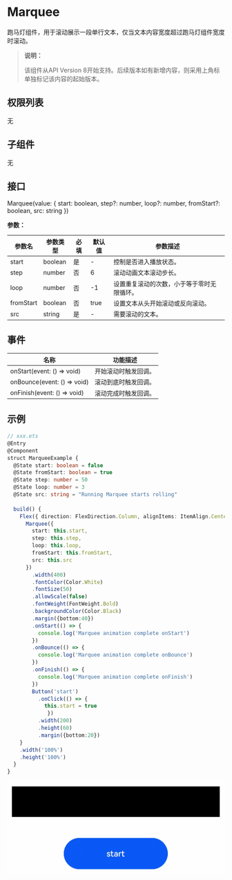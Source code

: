 # Marquee

跑马灯组件，用于滚动展示一段单行文本，仅当文本内容宽度超过跑马灯组件宽度时滚动。


>  **说明：**
>
>  该组件从API Version 8开始支持。后续版本如有新增内容，则采用上角标单独标记该内容的起始版本。


## 权限列表

无


## 子组件

无


## 接口

Marquee(value: { start: boolean, step?: number, loop?: number, fromStart?: boolean, src: string })

**参数：**

| 参数名       | 参数类型    | 必填   | 默认值  | 参数描述                  |
| --------- | ------- | ---- | ---- | --------------------- |
| start     | boolean | 是    | -    | 控制是否进入播放状态。           |
| step      | number  | 否    | 6    | 滚动动画文本滚动步长。           |
| loop      | number  | 否    | -1   | 设置重复滚动的次数，小于等于零时无限循环。 |
| fromStart | boolean | 否    | true | 设置文本从头开始滚动或反向滚动。      |
| src       | string  | 是    | -    | 需要滚动的文本。              |

## 事件

| 名称                                       | 功能描述       |
| ---------------------------------------- | ---------- |
| onStart(event:&nbsp;()&nbsp;=&gt;&nbsp;void) | 开始滚动时触发回调。 |
| onBounce(event:&nbsp;()&nbsp;=&gt;&nbsp;void) | 滚动到底时触发回调。 |
| onFinish(event:&nbsp;()&nbsp;=&gt;&nbsp;void) | 滚动完成时触发回调。 |


## 示例


```ts
// xxx.ets
@Entry
@Component
struct MarqueeExample {
  @State start: boolean = false
  @State fromStart: boolean = true
  @State step: number = 50
  @State loop: number = 3
  @State src: string = "Running Marquee starts rolling"

  build() {
    Flex({ direction: FlexDirection.Column, alignItems: ItemAlign.Center, justifyContent: FlexAlign.Center }) {
      Marquee({
        start: this.start,
        step: this.step,
        loop: this.loop,
        fromStart: this.fromStart,
        src: this.src
      })
        .width(400)
        .fontColor(Color.White)
        .fontSize(50)
        .allowScale(false)
        .fontWeight(FontWeight.Bold)
        .backgroundColor(Color.Black)
        .margin({bottom:40})
        .onStart(() => {
          console.log('Marquee animation complete onStart')
        })
        .onBounce(() => {
          console.log('Marquee animation complete onBounce')
        })
        .onFinish(() => {
          console.log('Marquee animation complete onFinish')
        })
        Button('start')
          .onClick(() => {
            this.start = true
             })
          .width(200)
          .height(60)
          .margin({bottom:20})
    }
    .width('100%')
    .height('100%')
  }
}
```

![zh-cn_image_0000001193499234](figures/zh-cn_image_0000001193499234.gif)
